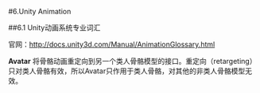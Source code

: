 #6.Unity Animation

##6.1 Unity动画系统专业词汇

官网：http://docs.unity3d.com/Manual/AnimationGlossary.html

**Avatar**  将骨骼动画重定向到另一个类人骨骼模型的接口。重定向（retargeting）只对类人骨骼有效，所以Avatar只作用于类人骨骼，对其他的非类人骨骼模型无效。

